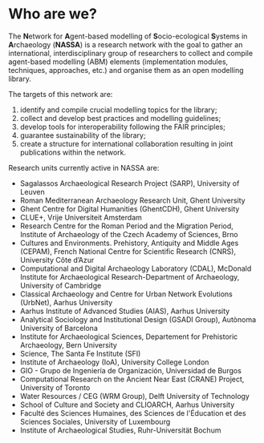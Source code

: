 # Who are we?

The **N**etwork for **A**gent-based modelling of **S**ocio-ecological **S**ystems in **A**rchaeology (**NASSA**) is a research network with the goal to gather an international, interdisciplinary group of researchers to collect and compile agent-based modelling (ABM) elements (implementation modules, techniques, approaches, etc.) and organise them as an open modelling library.

The targets of this network are:

1. identify and compile crucial modelling topics for the library;
2. collect and develop best practices and modelling guidelines;
3. develop tools for interoperability following the FAIR principles;
4. guarantee sustainability of the library;
5. create a structure for international collaboration resulting in joint publications within the network.

Research units currently active in NASSA are:

* Sagalassos Archaeological Research Project (SARP), University of Leuven
* Roman Mediterranean Archaeology Research Unit, Ghent University
* Ghent Centre for Digital Humanities (GhentCDH), Ghent University
* CLUE+, Vrije Universiteit Amsterdam
* Research Centre for the Roman Period and the Migration Period, Institute of Archaeology of the Czech Academy of Sciences, Brno
* Cultures and Environments. Prehistory, Antiquity and Middle Ages (CEPAM), French National Centre for Scientific Research (CNRS), University Côte d’Azur
* Computational and Digital Archaeology Laboratory (CDAL), McDonald Institute for Archaeological Research-Department of Archaeology, University of Cambridge
* Classical Archaeology and Centre for Urban Network Evolutions (UrbNet), Aarhus University
* Aarhus Institute of Advanced Studies (AIAS), Aarhus University
* Analytical Sociology and Institutional Design (GSADI Group), Autònoma University of Barcelona
* Institute for Archaeological Sciences, Departement for Prehistoric Archaeology, Bern University
* Science, The Santa Fe Institute (SFI)
* Institute of Archaeology (IoA), University College London
* GIO - Grupo de Ingeniería de Organización, Universidad de Burgos
* Computational Research on the Ancient Near East (CRANE) Project, University of Toronto
* Water Resources / CEG (WRM Group), Delft University of Technology
* School of Culture and Society and CLIOARCH, Aarhus University
* Faculté des Sciences Humaines, des Sciences de l'Éducation et des Sciences Sociales, University of Luxembourg 
* Institute of Archaeological Studies, Ruhr-Universität Bochum 
